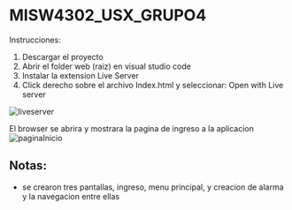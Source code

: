# MISW4302_USX_GRUPO4

Instrucciones:
1. Descargar el proyecto
2. Abrir el folder web (raiz) en visual studio code
3. Instalar la extension Live Server
4. Click derecho sobre el archivo Index.html y seleccionar: Open with Live server



![liveserver](https://github.com/stonejfg/MISW4302_USX_GRUPO4/assets/111403006/cac7f912-3ac0-4544-9670-d858b502818d)




El browser se abrira y mostrara la pagina de ingreso a la aplicacion
![paginaInicio](https://github.com/stonejfg/MISW4302_USX_GRUPO4/assets/111403006/f9f8419f-0a77-455c-a961-2cefd1701aba)


## Notas:
- se crearon tres pantallas, ingreso, menu principal, y creacion de alarma y la navegacion entre ellas
